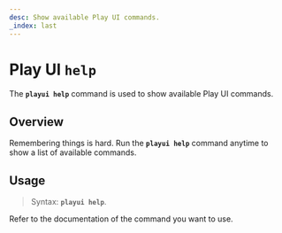 ```yaml
---
desc: Show available Play UI commands.
_index: last
---
```

# Play UI `help`

The **`playui help`** command is used to show available Play UI commands.

## Overview

Remembering things is hard. Run the **`playui help`** command anytime to show a list of available commands.

## Usage

> Syntax: **`playui help`**.

<html-import name="playui-help" template="page/tooling/play-ui/docs/cli/help"></html-import>

Refer to the documentation of the command you want to use.
